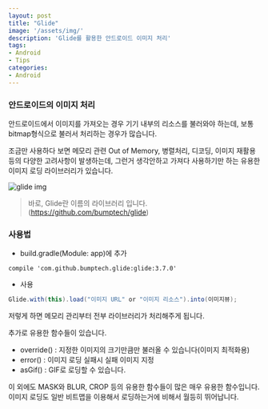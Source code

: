 ```yaml
---
layout: post
title: "Glide"
image: '/assets/img/'
description: 'Glide를 활용한 안드로이드 이미지 처리'
tags:
- Android
- Tips
categories:
- Android
---
```


### 안드로이드의 이미지 처리
안드로이드에서 이미지를 가져오는 경우 기기 내부의 리소스를 불러와야 하는데, 보통 bitmap형식으로 불러서 처리하는 경우가 많습니다.

조금만 사용하다 보면 메모리 관련 Out of Memory, 병렬처리, 디코딩, 이미지 재활용 등의 다양한 고려사항이 발생하는데,
그런거 생각안하고 가져다 사용하기만 하는 유용한 이미지 로딩 라이브러리가 있습니다.

![glide img](https://cdn-images-1.medium.com/max/1600/1*f82fDTCyMUyRTePMC3xuCQ.png)

> 바로, Glide란 이름의 라이브러리 입니다.
>(<https://github.com/bumptech/glide>)

### 사용법

- build.gradle(Module: app)에 추가

```
compile 'com.github.bumptech.glide:glide:3.7.0'
```

- 사용

```java
Glide.with(this).load("이미지 URL" or "이미지 리소스").into(이미지뷰);
```

저렇게 하면 메모리 관리부터 전부 라이브러리가 처리해주게 됩니다.

추가로 유용한 함수들이 있습니다.

- override() : 지정한 이미지의 크기만큼만 불러올 수 있습니다(이미지 최적화용)
- error() : 이미지 로딩 실패시 실패 이미지 지정
- asGif() : GIF로 로딩할 수 있습니다.

이 외에도 MASK와 BLUR, CROP 등의 유용한 함수들이 많은 매우 유용한 함수입니다.
이미지 로딩도 일반 비트맵을 이용해서 로딩하는거에 비해서 월등히 뛰어납니다.

